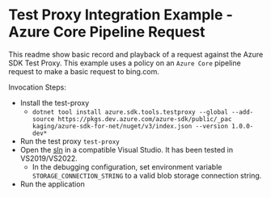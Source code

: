 # Test Proxy Integration Example - Azure Core Pipeline Request

This readme show basic record and playback of a request against the Azure SDK Test Proxy. This example uses a policy on an `Azure Core` pipeline request to make a basic request to bing.com.

Invocation Steps:

- Install the test-proxy
  - `dotnet tool install azure.sdk.tools.testproxy --global --add-source https://pkgs.dev.azure.com/azure-sdk/public/_pac
kaging/azure-sdk-for-net/nuget/v3/index.json --version 1.0.0-dev*`
- Run the test proxy `test-proxy`
- Open the [sln](./Azure.Sdk.Tools.TestProxy.HttpPipelineSample.sln) in a compatible Visual Studio. It has been tested in VS2019/VS2022.
  - In the debugging configuration, set environment variable `STORAGE_CONNECTION_STRING` to a valid blob storage connection string.
- Run the application
